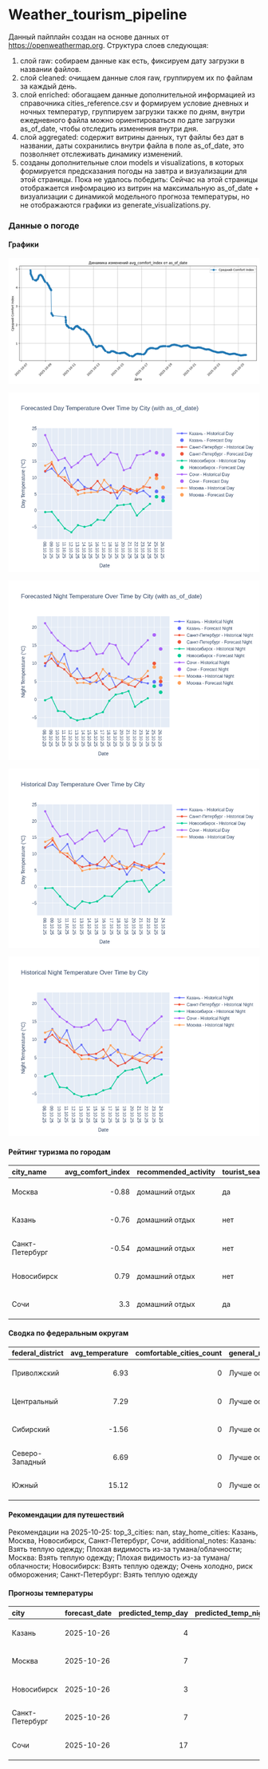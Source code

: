 # Weather_tourism_pipeline
Данный пайплайн создан на основе данных от https://openweathermap.org.
Структура слоев следующая:
  1) слой raw: 
  собираем данные как есть, фиксируем дату загрузки в названии файлов.
  2) слой cleaned:
  очищаем данные слоя raw, группируем их по файлам за каждый день.
  3) слой enriched:
  обогащаем данные дополнительной информацией из справочника cities_reference.csv и формируем условие дневных и ночных температур,
  группируем загрузки также по дням, внутри ежедневного файла можно ориентироваться по дате загрузки as_of_date, чтобы отследить изменения внутри дня.
  4) слой aggregated:
   содержит витрины данных, тут файлы без дат в названии, даты сохранились внутри файла в поле as_of_date, это позволняет отслеживать динамику изменений.
  6) созданы дополнительные слои models и visualizations, в которых формируется предсказания погоды на завтра и визуализации для этой страницы.
  Пока не удалось победить: Сейчас на этой страницы отображается инфомрацию из витрин на максимальную as_of_date + визуализации с динамикой модельного прогноза температуры, 
  но не отображаются графики из generate_visualizations.py.
<!-- WEATHER DATA START -->
### Данные о погоде

#### Графики
![Comfort Index Trend](data/visualizations/comfort_index_trend.png)

![Forecasted Day Temperature](data/visualizations/forecasted_day_temperature.png)

![Forecasted Night Temperature](data/visualizations/forecasted_night_temperature.png)

![Historical Day Temperature](data/visualizations/historical_day_temperature.png)

![Historical Night Temperature](data/visualizations/historical_night_temperature.png)

#### Рейтинг туризма по городам
| city_name       |   avg_comfort_index | recommended_activity   | tourist_season_match   | tourism_season   | tour_recommendation       | as_of_date          |
|:----------------|--------------------:|:-----------------------|:-----------------------|:-----------------|:--------------------------|:--------------------|
| Москва          |               -0.88 | домашний отдых         | да                     | Круглогодично    | домашний отдых в сезон    | 2025-10-25 15:20:00 |
| Казань          |               -0.76 | домашний отдых         | нет                    | Май-Сентябрь     | домашний отдых вне сезона | 2025-10-25 15:20:00 |
| Санкт-Петербург |               -0.54 | домашний отдых         | нет                    | Май-Сентябрь     | домашний отдых вне сезона | 2025-10-25 15:20:00 |
| Новосибирск     |                0.79 | домашний отдых         | нет                    | Июнь-Август      | домашний отдых вне сезона | 2025-10-25 15:20:00 |
| Сочи            |                3.3  | домашний отдых         | да                     | Май-Октябрь      | домашний отдых в сезон    | 2025-10-25 15:20:00 |

#### Сводка по федеральным округам
| federal_district   |   avg_temperature |   comfortable_cities_count | general_recommendation   | as_of_date          |
|:-------------------|------------------:|---------------------------:|:-------------------------|:--------------------|
| Приволжский        |              6.93 |                          0 | Лучше остаться дома      | 2025-10-25 15:20:00 |
| Центральный        |              7.29 |                          0 | Лучше остаться дома      | 2025-10-25 15:20:00 |
| Сибирский          |             -1.56 |                          0 | Лучше остаться дома      | 2025-10-25 15:20:00 |
| Северо-Западный    |              6.69 |                          0 | Лучше остаться дома      | 2025-10-25 15:20:00 |
| Южный              |             15.12 |                          0 | Лучше остаться дома      | 2025-10-25 15:20:00 |

#### Рекомендации для путешествий
Рекомендации на 2025-10-25: top_3_cities: nan, stay_home_cities: Казань, Москва, Новосибирск, Санкт-Петербург, Сочи, additional_notes: Казань: Взять теплую одежду; Плохая видимость из-за тумана/облачности; Москва: Взять теплую одежду; Плохая видимость из-за тумана/облачности; Новосибирск: Взять теплую одежду; Очень холодно, риск обморожения; Санкт-Петербург: Взять теплую одежду

#### Прогнозы температуры
| city            | forecast_date   |   predicted_temp_day |   predicted_temp_night | model_type       | as_of_date          |
|:----------------|:----------------|---------------------:|-----------------------:|:-----------------|:--------------------|
| Казань          | 2025-10-26      |                    4 |                      4 | LinearRegression | 2025-10-25 15:20:58 |
| Москва          | 2025-10-26      |                    7 |                      6 | LinearRegression | 2025-10-25 15:20:58 |
| Новосибирск     | 2025-10-26      |                    3 |                      2 | LinearRegression | 2025-10-25 15:20:58 |
| Санкт-Петербург | 2025-10-26      |                    7 |                      5 | LinearRegression | 2025-10-25 15:20:58 |
| Сочи            | 2025-10-26      |                   17 |                     14 | LinearRegression | 2025-10-25 15:20:58 |


<!-- WEATHER DATA END -->
